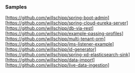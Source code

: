 ### Samples

[https://github.com/willschipp/spring-boot-admin]
[https://github.com/willschipp/spring-cloud-eureka-server]
[https://github.com/willschipp/db-via-rest]
[https://github.com/willschipp/example-passing-profiles]
[https://github.com/willschipp/multi-tenant-orm]
[https://github.com/willschipp/jms-listener-example]
[https://github.com/willschipp/id-generator]
[https://github.com/willschipp/spring-xd-elasticsearch-sink]
[https://github.com/willschipp/data-import]
[https://github.com/willschipp/live-data-ingestion]
